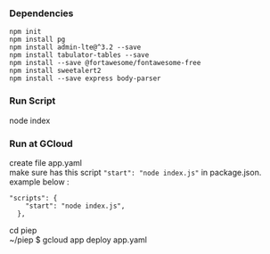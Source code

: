 ### Dependencies
```
npm init
npm install pg
npm install admin-lte@^3.2 --save
npm install tabulator-tables --save
npm install --save @fortawesome/fontawesome-free
npm install sweetalert2
npm install --save express body-parser
```
### Run Script
node index

### Run at GCloud
create file app.yaml  
make sure has this script `"start": "node index.js"` in package.json. example below :
```
"scripts": {
    "start": "node index.js",
  },
```
cd piep  
~/piep $ gcloud app deploy app.yaml
